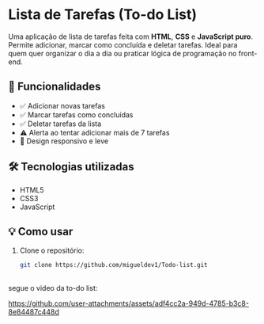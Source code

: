 # Lista de Tarefas (To-do List)


Uma aplicação de lista de tarefas feita com **HTML**, **CSS** e **JavaScript puro**. Permite adicionar, marcar como concluída e deletar tarefas. Ideal para quem quer organizar o dia a dia ou praticar lógica de programação no front-end.

## 🚀 Funcionalidades

- ✅ Adicionar novas tarefas
- ✅ Marcar tarefas como concluídas
- ✅ Deletar tarefas da lista
- ⚠️ Alerta ao tentar adicionar mais de 7 tarefas
- 📱 Design responsivo e leve

## 🛠 Tecnologias utilizadas

- HTML5
- CSS3
- JavaScript

## 💡 Como usar

1. Clone o repositório:
   ```bash
   git clone https://github.com/migueldev1/Todo-list.git

##

segue o video da to-do list:

https://github.com/user-attachments/assets/adf4cc2a-949d-4785-b3c8-8e84487c448d


